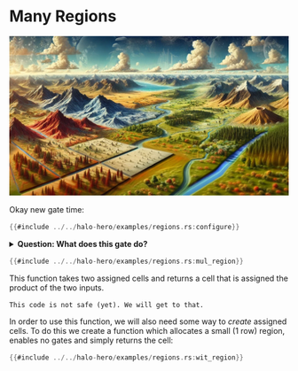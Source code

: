 # Many Regions

![](./top.webp)


Okay new gate time:

```rust
{{#include ../../halo-hero/examples/regions.rs:configure}}
```

<details>
<summary><b>Question: What does this gate do?</b></summary>

W
</details>



```rust
{{#include ../../halo-hero/examples/regions.rs:mul_region}}
```

This function takes two assigned cells and returns a cell that is assigned the product of the two inputs. 

```admonish warning
This code is not safe (yet). We will get to that.
```

In order to use this function, we will also need some way to *create* assigned cells.
To do this we create a function which allocates a small (1 row) region, enables no gates and simply returns the cell:

```rust
{{#include ../../halo-hero/examples/regions.rs:wit_region}}
```